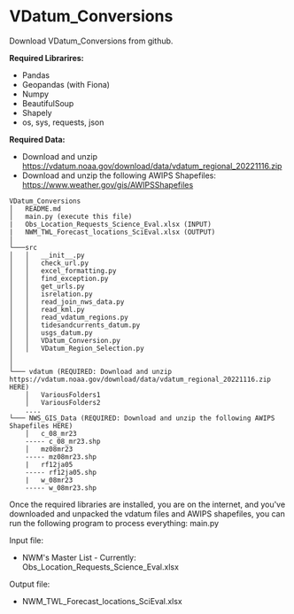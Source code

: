 # VDatum_Conversions


Download VDatum_Conversions from github.

**Required Librarires:**
- Pandas
- Geopandas (with Fiona)
- Numpy
- BeautifulSoup
- Shapely
- os, sys, requests, json

**Required Data:**
- Download and unzip https://vdatum.noaa.gov/download/data/vdatum_regional_20221116.zip
- Download and unzip the following AWIPS Shapefiles: https://www.weather.gov/gis/AWIPSShapefiles

```
VDatum_Conversions
│   README.md
│   main.py (execute this file)
|   Obs_Location_Requests_Science_Eval.xlsx (INPUT)
|   NWM_TWL_Forecast_locations_SciEval.xlsx (OUTPUT)
│
└───src
│   │   __init__.py
│   │   check_url.py
│   │   excel_formatting.py
│   │   find_exception.py
│   │   get_urls.py
│   │   isrelation.py
│   │   read_join_nws_data.py
│   │   read_kml.py
│   │   read_vdatum_regions.py
│   │   tidesandcurrents_datum.py
│   │   usgs_datum.py
│   │   VDatum_Conversion.py
│   │   VDatum_Region_Selection.py
│
│   
└─── vdatum (REQUIRED: Download and unzip https://vdatum.noaa.gov/download/data/vdatum_regional_20221116.zip HERE)
    │   VariousFolders1
    │   VariousFolders2
    ....
└─── NWS_GIS_Data (REQUIRED: Download and unzip the following AWIPS Shapefiles HERE)
    │   c_08_mr23
    ----- c_08_mr23.shp
    │   mz08mr23
    ----- mz08mr23.shp
    |   rf12ja05
    ----- rf12ja05.shp
    |   w_08mr23
    ----- w_08mr23.shp
```
Once the required libraries are installed, you are on the internet, and you've downloaded and unpacked the vdatum files and AWIPS shapefiles, you can run the following program to process everything: main.py

Input file:
- NWM's Master List - Currently: Obs_Location_Requests_Science_Eval.xlsx

Output file:
- NWM_TWL_Forecast_locations_SciEval.xlsx

